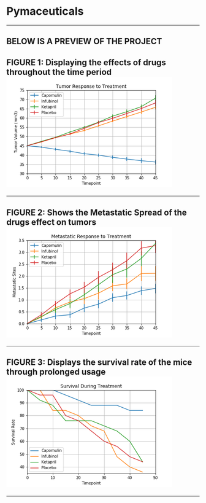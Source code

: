 # Pymaceuticals
--------------------------------------------------------------------------------------
BELOW IS A PREVIEW OF THE PROJECT
--------------------------------------------------------------------------------------
FIGURE 1: Displaying the effects of drugs throughout the time period
![](Figures/tumor_response.png)
--------------------------------------------------------------------------------------
--------------------------------------------------------------------------------------
FIGURE 2: Shows the Metastatic Spread of the drugs effect on tumors
![](Figures/metastatic_response.png)
--------------------------------------------------------------------------------------
--------------------------------------------------------------------------------------
FIGURE 3: Displays the survival rate of the mice through prolonged usage
![](Figures/survival.png)
--------------------------------------------------------------------------------------
--------------------------------------------------------------------------------------
